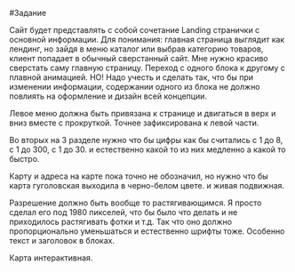 #Задание

Сайт будет представлять с собой сочетание Landing странички с основной информации. Для понимания: главная страница выглядит как лендинг, но зайдя в меню каталог или выбрав категорию товаров, клиент попадает в обычный сверстанный сайт. Мне нужно красиво сверстать саму главную страницу. Переход с одного блока к другому с плавной анимацией. НО! Надо учесть и сделать так, что бы при изменении информации, содержании одного из блока не должно повлиять на оформление и дизайн всей концепции.

Левое меню должна быть привязана к странице и двигаться в верх и вниз вместе с прокруткой. Точнее зафиксирована к левой части.

Во вторых на 3 разделе нужно что бы цифры как бы считались с 1 до 8, с 1 до 300, с 1 до 30. и естественно какой то из них медленно а какой то быстро.

Карту и адреса на карте пока точно не обозначил, но нужно что бы карта гуголовская выходила в черно-белом цвете. и живая подвижная.

Разрешение должно быть вообще то растягивающимся. Я просто сделал его под 1980 пикселей, что бы было что делать и не приходилось растягивать фотки и т.д. Так что оно должно пропорционально уменьшаться и естественно шрифты тоже. Особенно текст и заголовок в блоках.

Карта интерактивная.
